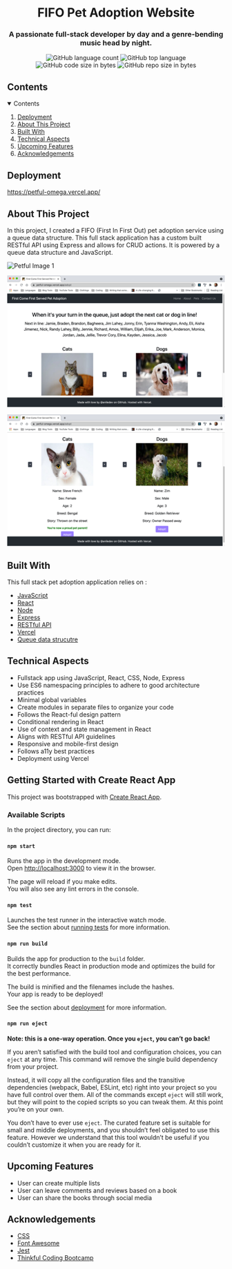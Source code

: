 <!-- TABLE OF CONTENTS -->
<h1 align="center">FIFO Pet Adoption Website</h1>
<h3 align="center">A passionate full-stack developer by day and a genre-bending music head by night.</h3>

<p align="center">
<img alt="GitHub language count" src="https://img.shields.io/github/languages/count/aniledev/readme-boilerplate">
<img alt="GitHub top language" src="https://img.shields.io/github/languages/top/aniledev/readme-boilerplate">
<img alt="GitHub code size in bytes" src="https://img.shields.io/github/languages/code-size/aniledev/readme-boilerplate">
<img alt="GitHub repo size in bytes" src="https://img.shields.io/github/repo-size/aniledev/readme-boilerplate">
</p>





## Contents

<details open="open">
  <summary>Contents</summary>
  <ol>
    <li><a href="#deployment">Deployment</a></li>
    <li><a href="#about">About This Project</a></li>
    <li><a href="#built-with">Built With</a></li>
    <li><a href="#technical-aspects">Technical Aspects</a></li>
    <li><a href="#upcoming-features">Upcoming Features</a></li>
    <li><a href="#acknowledgements">Acknowledgements</a></li>
  </ol>
</details>

## Deployment

https://petful-omega.vercel.app/

## About This Project

In this project, I created a FIFO (First In First Out) pet adoption service using a queue data structure. This full stack application has a custom built RESTful API using Express and allows for CRUD actions. It is powered by a queue data structure and JavaScript.

![Petful Image 1](https://github.com/aniledev/petful-client/blob/master/src/images/petful-landing-image.png?raw=true)

![Petful Image 2](https://github.com/aniledev/petful-client/blob/master/src/images/petful-adopt-image-1.png?raw=true)

![Petful Image 3](https://github.com/aniledev/petful-client/blob/master/src/images/petful-adopt-image-3.png?raw=true)

## Built With

This full stack pet adoption application relies on :

- [JavaScript](https://www.javascript.com/)
- [React](https://reactjs.org/)
- [Node](https://nodejs.org/)
- [Express](https://expressjs.com/)
- [RESTful API](https://github.com/aniledev/petful-server)
- [Vercel](https://vercel.com/)
- [Queue data strucutre](https://www.geeksforgeeks.org/queue-data-structure/)

## Technical Aspects

- Fullstack app using JavaScript, React, CSS, Node, Express
- Use ES6 namespacing principles to adhere to good architecture practices
- Minimal global variables
- Create modules in separate files to organize your code
- Follows the React-ful design pattern
- Conditional rendering in React
- Use of context and state management in React
- Aligns with RESTful API guidelines
- Responsive and mobile-first design
- Follows a11y best practices
- Deployment using Vercel

## Getting Started with Create React App

This project was bootstrapped with [Create React App](https://github.com/facebook/create-react-app).

### Available Scripts

In the project directory, you can run:

#### `npm start`

Runs the app in the development mode.\
Open [http://localhost:3000](http://localhost:3000) to view it in the browser.

The page will reload if you make edits.\
You will also see any lint errors in the console.

#### `npm test`

Launches the test runner in the interactive watch mode.\
See the section about [running tests](https://facebook.github.io/create-react-app/docs/running-tests) for more information.

#### `npm run build`

Builds the app for production to the `build` folder.\
It correctly bundles React in production mode and optimizes the build for the best performance.

The build is minified and the filenames include the hashes.\
Your app is ready to be deployed!

See the section about [deployment](https://facebook.github.io/create-react-app/docs/deployment) for more information.

#### `npm run eject`

**Note: this is a one-way operation. Once you `eject`, you can’t go back!**

If you aren’t satisfied with the build tool and configuration choices, you can `eject` at any time. This command will remove the single build dependency from your project.

Instead, it will copy all the configuration files and the transitive dependencies (webpack, Babel, ESLint, etc) right into your project so you have full control over them. All of the commands except `eject` will still work, but they will point to the copied scripts so you can tweak them. At this point you’re on your own.

You don’t have to ever use `eject`. The curated feature set is suitable for small and middle deployments, and you shouldn’t feel obligated to use this feature. However we understand that this tool wouldn’t be useful if you couldn’t customize it when you are ready for it.

## Upcoming Features

- User can create multiple lists
- User can leave comments and reviews based on a book
- User can share the books through social media

<!-- ACKNOWLEDGEMENTS -->

## Acknowledgements

- [CSS](https://developer.mozilla.org/en-US/docs/Web/CSS)
- [Font Awesome](https://fontawesome.com)
- [Jest](https://jestjs.io/)
- [Thinkful Coding Bootcamp](https://www.thinkful.com/)
